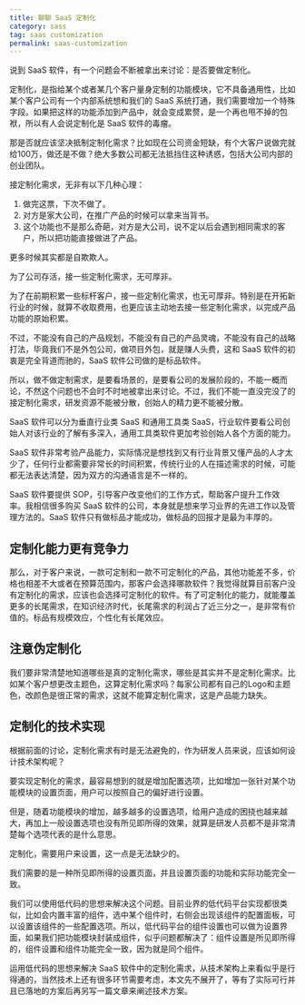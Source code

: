 ```yaml
---
title: 聊聊 SaaS 定制化
category: sass
tag: saas customization
permalink: saas-customization
---
```


说到 SaaS 软件，有一个问题会不断被拿出来讨论：是否要做定制化。

定制化，是指给某个或者某几个客户量身定制的功能模块，它不具备通用性，比如某个客户公司有一个内部系统想和我们的 SaaS 系统打通，我们需要增加一个特殊字段。如果把这样的功能添加到产品中，就会变成累赘，是一个再也甩不掉的包袱，所以有人会说定制化是 SaaS 软件的毒瘤。

那是否就应该坚决抵制定制化需求？比如现在公司资金短缺，有个大客户说做完就给100万，做还是不做？绝大多数公司都无法抵挡住这种诱惑，包括大公司内部的创业团队。

接定制化需求，无非有以下几种心理：

1. 做完这票，下次不做了。
2. 对方是家大公司，在推广产品的时候可以拿来当背书。
3. 这个功能也不是那么奇葩，对方是大公司，说不定以后会遇到相同需求的客户，所以把功能直接做进了产品。

更多时候其实都是自欺欺人。

为了公司存活，接一些定制化需求，无可厚非。

为了在前期积累一些标杆客户，接一些定制化需求，也无可厚非。特别是在开拓新行业的时候，就算不收取费用，也更应该主动地去接一些定制化需求，以完成产品功能的原始积累。

不过，不能没有自己的产品规划，不能没有自己的产品灵魂，不能没有自己的战略打法，毕竟我们不是外包公司，做项目外包，就是赚人头费，这和 SaaS 软件的初衷是完全背道而驰的，SaaS 软件公司做的是标品软件。

所以，做不做定制需求，是要看场景的，是要看公司的发展阶段的，不能一概而论，不然这个问题也不会时不时地被拿出来讨论。不过，我们不能一直没完没了的接定制化需求，研发资源不能被分散，创始人的精力更不能被分散。

SaaS 软件可以分为垂直行业类 SaaS 和通用工具类 SaaS，行业软件要看公司创始人对该行业的了解有多深入，通用工具类软件更加考验创始人各个方面的能力。

SaaS 软件非常考验产品能力，实际情况是想找到又有行业背景又懂产品的人才太少了，任何行业都需要非常长的时间积累，传统行业的人在描述需求的时候，可能都无法表达清楚，因为双方的沟通语言是不一样的。

SaaS 软件要提供 SOP，引导客户改变他们的工作方式，帮助客户提升工作效率。我相信很多购买 SaaS 软件的公司，本身就是想来学习业界的先进工作以及管理方法的。SaaS 软件只有做标品才能成功，做标品的回报才是最为丰厚的。


## 定制化能力更有竞争力
那么，对于客户来说，一款可定制和一款不可定制化的产品，其他功能差不多，价格也相差不大或者在预算范围内，那客户会选择哪款软件？我觉得就算目前客户没有定制化的需求，应该也会选择可定制化的软件。有了可定制化的能力，就能覆盖更多的长尾需求，在知识经济时代，长尾需求的利润占了近三分之一，是非常有价值的。标品有规模效应，个性化有长尾效应。


## 注意伪定制化
我们要非常清楚地知道哪些是真的定制化需求，哪些是其实并不是定制化需求。比如某个客户想更改主题色，这算定制化需求吗？每家公司都有自己的Logo和主题色，改颜色是很正常的需求，这就不能算定制化需求，这是产品能力缺失。


## 定制化的技术实现
根据前面的讨论，定制化需求有时是无法避免的，作为研发人员来说，应该如何设计技术架构呢？

要实现定制化的需求，最容易想到的就是增加配置选项，比如增加一张针对某个功能模块的设置页面，用户可以按照自己的偏好进行设置。

但是，随着功能模块的增加，越多越多的设置选项，给用户造成的困挠也越来越大，再加上一般设置选项也没有所见即所得的效果，就算是研发人员都不是非常清楚每个选项代表的是什么意思。

定制化，需要用户来设置，这一点是无法缺少的。

我们需要的是一种所见即所得的设置页面，并且设置页面的功能和实际功能完全一致。

我们可以使用低代码的思想来解决这个问题。目前业界的低代码平台实现都很类似，比如会内置丰富的组件，选中某个组件时，右侧会出现该组件的配置面板，可以设置该组件的一些配置选项。所以，低代码平台的组件设置也可以做为设置界面，如果我们把功能模块封装成组件，似乎问题都解决了：组件设置是所见即所得的，组件设置和组件功能完全一致，因为就是同个组件。

运用低代码的思想来解决 SaaS 软件中的定制化需求，从技术架构上来看似乎是行得通的，当然技术上还有很多环节需要考虑，本文先不展开了，等有了实际可行并且已落地的方案后再另写一篇文章来阐述技术方案。
